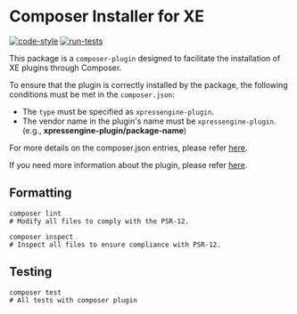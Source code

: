 # Composer Installer for XE

[![code-style](https://github.com/nineboard/installer/actions/workflows/code-style.yml/badge.svg)](https://github.com/nineboard/installer/actions/workflows/code-style.yml)
[![run-tests](https://github.com/nineboard/installer/actions/workflows/run-tests.yml/badge.svg)](https://github.com/nineboard/installer/actions/workflows/run-tests.yml)

This package is a `composer-plugin` designed to facilitate the installation of XE plugins through Composer.

To ensure that the plugin is correctly installed by the package, the following conditions must be met in the `composer.json`:

- The `type` must be specified as `xpressengine-plugin`.
- The vendor name in the plugin's name must be `xpressengine-plugin`. (e.g., **xpressengine-plugin/package-name**)

For more details on the composer.json entries, please refer [here](https://getcomposer.org/doc/04-schema.md).

If you need more information about the plugin, please refer [here](https://xpressengine.gitbook.io/xpressengine-manual/ko/d50c-b7ec-adf8-c778).

## Formatting

```shell
composer lint
# Modify all files to comply with the PSR-12.

composer inspect
# Inspect all files to ensure compliance with PSR-12.
```

## Testing

```shell
composer test
# All tests with composer plugin
```
